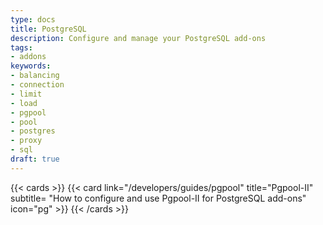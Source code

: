 ```yaml
---
type: docs
title: PostgreSQL
description: Configure and manage your PostgreSQL add-ons
tags:
- addons
keywords:
- balancing
- connection
- limit
- load
- pgpool
- pool
- postgres
- proxy
- sql
draft: true
---
```


{{< cards >}}
 {{< card link="/developers/guides/pgpool" title="Pgpool-II" subtitle= "How to configure and use Pgpool-II for PostgreSQL add-ons" icon="pg" >}}
{{< /cards >}}
